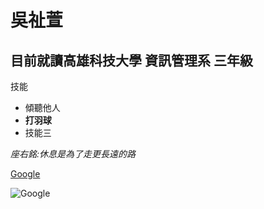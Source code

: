 # 吳祉萱

## 目前就讀高雄科技大學 資訊管理系 三年級

 技能
 * 傾聽他人
 * **打羽球**
 * 技能三
   
*座右銘:休息是為了走更長遠的路*

[Google](https://www.google.com/?hl=zh_TW)

![Google](https://www.google.com/images/branding/googlelogo/1x/googlelogo_color_272x92dp.png)
